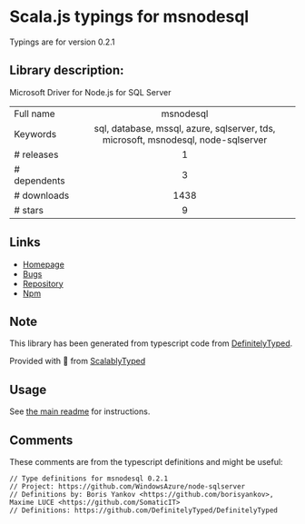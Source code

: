 
# Scala.js typings for msnodesql

Typings are for version 0.2.1

## Library description:
Microsoft Driver for Node.js for SQL Server

|                    |                 |
| ------------------ | :-------------: |
| Full name          | msnodesql |
| Keywords           | sql, database, mssql, azure, sqlserver, tds, microsoft, msnodesql, node-sqlserver |
| # releases         | 1 |
| # dependents       | 3 |
| # downloads        | 1438 |
| # stars            | 9 |

## Links
- [Homepage](https://github.com/WindowsAzure/node-sqlserver)
- [Bugs](https://github.com/WindowsAzure/node-sqlserver/issues)
- [Repository](https://github.com/WindowsAzure/node-sqlserver)
- [Npm](https://www.npmjs.com/package/msnodesql)
    


## Note
This library has been generated from typescript code from [DefinitelyTyped](https://definitelytyped.org).

Provided with :purple_heart: from [ScalablyTyped](https://github.com/oyvindberg/ScalablyTyped)

## Usage
See [the main readme](../../readme.md) for instructions.

## Comments

These comments are from the typescript definitions and might be useful:
```
// Type definitions for msnodesql 0.2.1
// Project: https://github.com/WindowsAzure/node-sqlserver
// Definitions by: Boris Yankov <https://github.com/borisyankov>, Maxime LUCE <https://github.com/SomaticIT>
// Definitions: https://github.com/DefinitelyTyped/DefinitelyTyped

```

